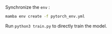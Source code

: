 Synchronize the `env` :

```bash
mamba env create -f pytorch_env.yml
```



Run `python3 train.py` to directly train the model.

